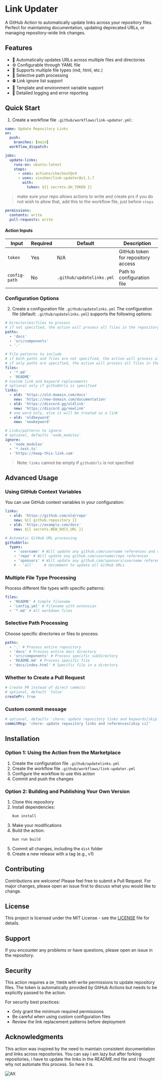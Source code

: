 # Link Updater

A GitHub Action to automatically update links across your repository files. Perfect for maintaining
documentation, updating deprecated URLs, or managing repository-wide link changes.

## Features

- 🔄 Automatically updates URLs across multiple files and directories
- ⚙️ Configurable through YAML file
- 📁 Supports multiple file types (md, html, etc.)
- 🎯 Selective path processing
- ⛔ Link ignore list support
- 🔑 Template and environment variable support
- 📝 Detailed logging and error reporting

## Quick Start

1. Create a workflow file `.github/workflows/link-updater.yml`:

```yaml
name: Update Repository Links
on:
  push:
    branches: [main]
  workflow_dispatch:

jobs:
  update-links:
    runs-on: ubuntu-latest
    steps:
      - uses: actions/checkout@v4
      - uses: vixshan/link-updater@v1.1.7
        with:
          token: ${{ secrets.GH_TOKEN }}
```

> make sure your repo allows actions to write and create prs if you do not wish to allow that, add
> this to the workflow file, just before `steps`

```yaml
permissions:
  contents: write
  pull-requests: write
```

#### Action Inputs

| Input         | Required | Default                   | Description                        |
| ------------- | -------- | ------------------------- | ---------------------------------- |
| `token`       | Yes      | N/A                       | GitHub token for repository access |
| `config-path` | No       | `.github/updatelinks.yml` | Path to configuration file         |

### Configuration Options

2. Create a configuration file `.github/updatelinks.yml` The configuration file (default:
   `.github/updatelinks.yml`) supports the following options:

```yaml
# Directories/files to process
# if not specified, the action will process all files in the repository
paths:
  - 'docs'
  - 'src/components'
  - '.'

# File patterns to include
# if both paths and files are not specified, the action will process all files in the repository
# if only paths are specified, the action will process all files in the specified directories
files:
  - '*.md'
  - 'README'
# Custom link and keyword replacements
# optional only if githubUrls is specified
links:
  - old: 'https://old-domain.com/docs'
    new: 'https://new-domain.com/documentation'
  - old: 'https://discord.gg/oldlink'
    new: 'https://discord.gg/newlink'
  # one word only, else it will be treated as a link
  - old: 'oldkeyword'
    new: 'newkeyword'

# Links/patterns to ignore
# optional, defaults 'node_modules'
ignore:
  - 'node_modules'
  - '*.test.ts'
  - 'https://keep-this-link.com'
```

> Note: `links` cannot be empty if `githubUrls` is not specified

## Advanced Usage

### Using GitHub Context Variables

You can use GitHub context variables in your configuration:

```yaml
links:
  - old: 'https://github.com/old/repo'
    new: ${{ github.repository }}
  - old: 'https://example.com/docs'
    new: ${{ secrets.NEW_DOCS_URL }}

# Automatic GitHub URL processing
githubUrls:
  types:
    - 'username' # Will update any github.com/username references and only those, not the repo or sponsors
    - 'repo' # Will update any github.com/username/repo references
    - 'sponsors' # Will update any github.com/sponsors/username references
    # - 'all'     # Uncomment to update all GitHub URLs
```

### Multiple File Type Processing

Process different file types with specific patterns:

```yaml
files:
  - 'README' # Simple filename
  - 'config.yml' # Filename with extension
  - '*.md' # All markdown files
```

### Selective Path Processing

Choose specific directories or files to process:

```yaml
paths:
  - '.' # Process entire repository
  - 'docs' # Process entire docs directory
  - 'src/components' # Process specific subdirectory
  - 'README.md' # Process specific file
  - 'docs/index.html' # Specific file in a directory
```

### Whether to Create a Pull Request

```yaml
# Create PR instead of direct commits
# optional, default `false`
createPr: true
```

### Custom commit message

```yaml
# optional, defaults 'chore: update repository links and keywords[skip ci]'
commitMsg: 'chore: update repository links and references[skip ci]'
```

## Installation

### Option 1: Using the Action from the Marketplace

1. Create the configuration file `.github/updatelinks.yml`
2. Create the workflow file `.github/workflows/link-updater.yml`
3. Configure the workflow to use this action
4. Commit and push the changes

### Option 2: Building and Publishing Your Own Version

1. Clone this repository
2. Install dependencies:
   ```bash
   bun install
   ```
3. Make your modifications
4. Build the action:
   ```bash
   bun run build
   ```
5. Commit all changes, including the `dist` folder
6. Create a new release with a tag (e.g., v1)

## Contributing

Contributions are welcome! Please feel free to submit a Pull Request. For major changes, please open
an issue first to discuss what you would like to change.

## License

This project is licensed under the MIT License - see the [LICENSE](LICENSE) file for details.

## Support

If you encounter any problems or have questions, please open an issue in the repository.

## Security

This action requires a `GH_TOKEN` with write permissions to update repository files. The token is
automatically provided by GitHub Actions but needs to be explicitly passed to the action.

For security best practices:

- Only grant the minimum required permissions
- Be careful when using custom configuration files
- Review the link replacement patterns before deployment

## Acknowledgments

This action was inspired by the need to maintain consistent documentation and links across
repositories. You can say i am lazy but after forking repositories, i have to update the links in
the README.md file and i thought why not automate this process. So here it is.

![Alt](https://repobeats.axiom.co/api/embed/6e20f9307c6fd3e13ca8be9c5832c432d0fe121b.svg 'Repobeats analytics image')
